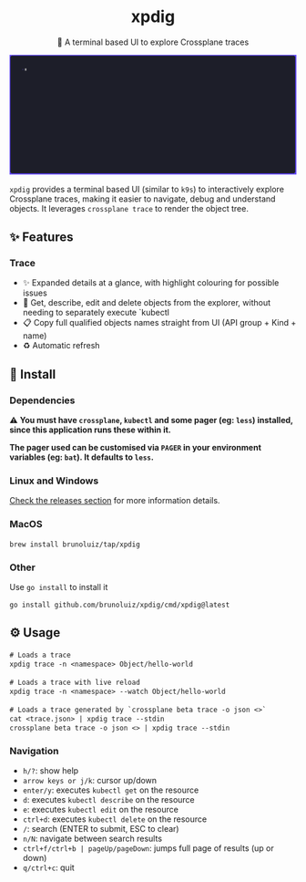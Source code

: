 <h1 align="center">
  xpdig
</h1>

<p align="center">
  🧰 A terminal based UI to explore Crossplane traces
</p>

![demo gif](./demo.gif)

`xpdig` provides a terminal based UI (similar to `k9s`) to interactively explore Crossplane traces,
making it easier to navigate, debug and understand objects. It leverages `crossplane trace` to render the object tree.

## ✨ Features

### Trace

- ✨ Expanded details at a glance, with highlight colouring for possible issues
- 📖 Get, describe, edit and delete objects from the explorer, without needing to separately execute `kubectl
- 📋 Copy full qualified objects names straight from UI (API group + Kind + name)
- ♻️ Automatic refresh

## 📀 Install

### Dependencies

⚠️ **You must have `crossplane`, `kubectl` and some pager (eg: `less`) installed, since this application runs these within it.**

**The pager used can be customised via `PAGER` in your environment variables (eg: `bat`). It defaults to `less`.**

### Linux and Windows

[Check the releases section](https://github.com/brunoluiz/xpdig/releases) for more information details.

### MacOS

```
brew install brunoluiz/tap/xpdig
```

### Other

Use `go install` to install it

```
go install github.com/brunoluiz/xpdig/cmd/xpdig@latest
```

## ⚙️ Usage

```
# Loads a trace
xpdig trace -n <namespace> Object/hello-world

# Loads a trace with live reload
xpdig trace -n <namespace> --watch Object/hello-world

# Loads a trace generated by `crossplane beta trace -o json <>`
cat <trace.json> | xpdig trace --stdin
crossplane beta trace -o json <> | xpdig trace --stdin
```

### Navigation

- `h/?`: show help
- `arrow keys or j/k`: cursor up/down
- `enter/y`: executes `kubectl get` on the resource
- `d`: executes `kubectl describe` on the resource
- `e`: executes `kubectl edit` on the resource
- `ctrl+d`: executes `kubectl delete` on the resource
- `/`: search (ENTER to submit, ESC to clear)
- `n/N`: navigate between search results
- `ctrl+f/ctrl+b | pageUp/pageDown`: jumps full page of results (up or down)
- `q/ctrl+c`: quit
